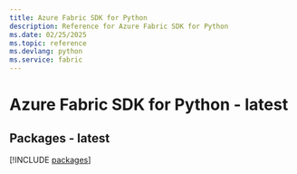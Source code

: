 ```yaml
---
title: Azure Fabric SDK for Python
description: Reference for Azure Fabric SDK for Python
ms.date: 02/25/2025
ms.topic: reference
ms.devlang: python
ms.service: fabric
---
```

# Azure Fabric SDK for Python - latest
## Packages - latest
[!INCLUDE [packages](fabric-index.md)]